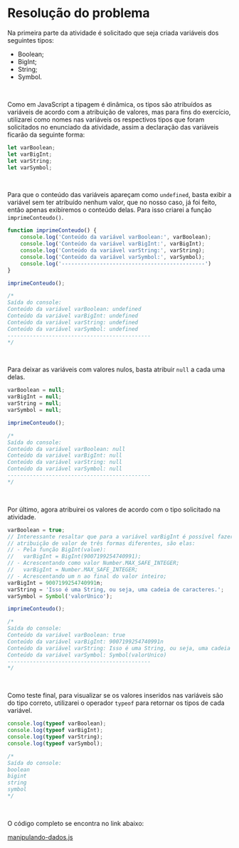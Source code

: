 # Resolução do problema

Na primeira parte da atividade é solicitado que seja criada variáveis dos seguintes tipos:

- Boolean;
- BigInt;
- String;
- Symbol.

<br>

Como em JavaScript a tipagem é dinâmica, os tipos são atribuídos as variáveis de acordo com a atribuição de valores, mas para fins do exercício, utilizarei como nomes nas variáveis os respectivos tipos que foram solicitados no enunciado da atividade, assim a declaração das variáveis ficarão da seguinte forma:

```jsx
let varBoolean;
let varBigInt;
let varString;
let varSymbol;
```

<br>

Para que o conteúdo das variáveis apareçam como `undefined`, basta exibir a variável sem ter atribuído nenhum valor, que no nosso caso, já foi feito, então apenas exibiremos o conteúdo delas. Para isso criarei a função `imprimeConteudo()`.

```jsx
function imprimeConteudo() {
    console.log('Conteúdo da variável varBoolean:', varBoolean);
    console.log('Conteúdo da variável varBigInt:', varBigInt);
    console.log('Conteúdo da variável varString:', varString);
    console.log('Conteúdo da variável varSymbol:', varSymbol);
    console.log('---------------------------------------------')
}

imprimeConteudo();

/*
Saída do console:
Conteúdo da variável varBoolean: undefined
Conteúdo da variável varBigInt: undefined
Conteúdo da variável varString: undefined
Conteúdo da variável varSymbol: undefined
---------------------------------------------
*/
```

<br>

Para deixar as variáveis com valores nulos, basta atribuir `null` a cada uma delas.

```jsx
varBoolean = null;
varBigInt = null;
varString = null;
varSymbol = null;

imprimeConteudo();

/*
Saída do console:
Conteúdo da variável varBoolean: null
Conteúdo da variável varBigInt: null
Conteúdo da variável varString: null
Conteúdo da variável varSymbol: null
---------------------------------------------
*/
```

<br>

Por último, agora atribuirei os valores de acordo com o tipo solicitado na atividade.

```jsx
varBoolean = true;
// Interessante resaltar que para a variável varBigInt é possível fazer a
// atribuição de valor de três formas diferentes, são elas:
// - Pela função BigInt(value):
//   varBigInt = BigInt(9007199254740991);
// - Acrescentando como valor Number.MAX_SAFE_INTEGER;
//   varBigInt = Number.MAX_SAFE_INTEGER;
// - Acrescentando um n ao final do valor inteiro;
varBigInt = 9007199254740991n;
varString = 'Isso é uma String, ou seja, uma cadeia de caracteres.';
varSymbol = Symbol('valorUnico');

imprimeConteudo();

/*
Saída do console:
Conteúdo da variável varBoolean: true
Conteúdo da variável varBigInt: 9007199254740991n
Conteúdo da variável varString: Isso é uma String, ou seja, uma cadeia de caracteres.
Conteúdo da variável varSymbol: Symbol(valorUnico)
---------------------------------------------
*/
```

<br>

Como teste final, para visualizar se os valores inseridos nas variáveis são do tipo correto, utilizarei o operador `typeof` para retornar os tipos de cada variável.

```jsx
console.log(typeof varBoolean);
console.log(typeof varBigInt);
console.log(typeof varString);
console.log(typeof varSymbol);

/*
Saída do console:
boolean
bigint
string
symbol
*/
```

<br>

O código completo se encontra no link abaixo:

[manipulando-dados.js](https://github.com/marcelofox4/formacao-acelerada-em-programacao-softex/blob/main/02-javascript/m1-manipulacao-de-dados-em-javascript/03-trabalho/manipulando-dados-m1/javascript-m01-manipulando-dados/manipulando-dados.js)
